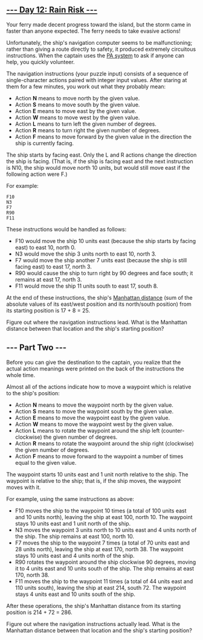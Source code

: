 ## [--- Day 12: Rain Risk ---](https://adventofcode.com/2020/day/12)
Your ferry made decent progress toward the island, but the storm came in faster than anyone expected. The ferry needs to take evasive actions!

Unfortunately, the ship's navigation computer seems to be malfunctioning; rather than giving a route directly to safety, it produced extremely circuitous instructions. When the captain uses the [PA system](https://en.wikipedia.org/wiki/Public_address_system) to ask if anyone can help, you quickly volunteer.

The navigation instructions (your puzzle input) consists of a sequence of single-character actions paired with integer input values. After staring at them for a few minutes, you work out what they probably mean:

 + Action **N** means to move north by the given value.
 + Action **S** means to move south by the given value.
 + Action **E** means to move east by the given value.
 + Action **W** means to move west by the given value.
 + Action **L** means to turn left the given number of degrees.
 + Action **R** means to turn right the given number of degrees.
 + Action **F** means to move forward by the given value in the direction the ship is currently facing.

The ship starts by facing east. Only the L and R actions change the direction the ship is facing. (That is, if the ship is facing east and the next instruction is N10, the ship would move north 10 units, but would still move east if the following action were F.)

For example:

```
F10
N3
F7
R90
F11
```

These instructions would be handled as follows:

 + F10 would move the ship 10 units east (because the ship starts by facing east) to east 10, north 0.
 + N3 would move the ship 3 units north to east 10, north 3.
 + F7 would move the ship another 7 units east (because the ship is still facing east) to east 17, north 3.
 + R90 would cause the ship to turn right by 90 degrees and face south; it remains at east 17, north 3.
 + F11 would move the ship 11 units south to east 17, south 8.

At the end of these instructions, the ship's [Manhattan distance](https://en.wikipedia.org/wiki/Manhattan_distance) (sum of the absolute values of its east/west position and its north/south position) from its starting position is 17 + 8 = 25.

Figure out where the navigation instructions lead. What is the Manhattan distance between that location and the ship's starting position?

## --- Part Two ---
Before you can give the destination to the captain, you realize that the actual action meanings were printed on the back of the instructions the whole time.

Almost all of the actions indicate how to move a waypoint which is relative to the ship's position:

 + Action **N** means to move the waypoint north by the given value.
 + Action **S** means to move the waypoint south by the given value.
 + Action **E** means to move the waypoint east by the given value.
 + Action **W** means to move the waypoint west by the given value.
 + Action **L** means to rotate the waypoint around the ship left (counter-clockwise) the given number of degrees.
 + Action **R** means to rotate the waypoint around the ship right (clockwise) the given number of degrees.
 + Action **F** means to move forward to the waypoint a number of times equal to the given value.

The waypoint starts 10 units east and 1 unit north relative to the ship. The waypoint is relative to the ship; that is, if the ship moves, the waypoint moves with it.

For example, using the same instructions as above:

 + F10 moves the ship to the waypoint 10 times (a total of 100 units east and 10 units north), leaving the ship at east 100, north 10. The waypoint stays 10 units east and 1 unit north of the ship.
 + N3 moves the waypoint 3 units north to 10 units east and 4 units north of the ship. The ship remains at east 100, north 10.
 + F7 moves the ship to the waypoint 7 times (a total of 70 units east and 28 units north), leaving the ship at east 170, north 38. The waypoint stays 10 units east and 4 units north of the ship.
 + R90 rotates the waypoint around the ship clockwise 90 degrees, moving it to 4 units east and 10 units south of the ship. The ship remains at east 170, north 38.
 + F11 moves the ship to the waypoint 11 times (a total of 44 units east and 110 units south), leaving the ship at east 214, south 72. The waypoint stays 4 units east and 10 units south of the ship.

After these operations, the ship's Manhattan distance from its starting position is 214 + 72 = 286.

Figure out where the navigation instructions actually lead. What is the Manhattan distance between that location and the ship's starting position?
